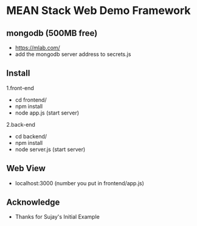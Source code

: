# MEAN Stack Web Demo Framework

## mongodb (500MB free)
- https://mlab.com/
- add the mongodb server address to secrets.js

## Install
1.front-end
- cd frontend/
- npm install
- node app.js (start server)

2.back-end
- cd backend/
- npm install
- node server.js (start server)

## Web View
- localhost:3000 (number you put in frontend/app.js)

## Acknowledge
- Thanks for Sujay's Initial Example
